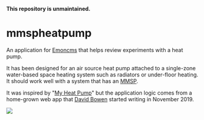 **This repository is unmaintained.**

# mmspheatpump

An application for [Emoncms](https://github.com/emoncms/emoncms) that helps review experiments with a heat pump.

It has been designed for an air source heat pump attached to a single-zone water-based space heating system such as radiators or under-floor heating. It should work well with a system that has an [MMSP](https://www.ofgem.gov.uk/key-term-explained/metering-and-monitoring-service-package-mmsp).

It was inspired by "[My Heat Pump](https://github.com/emoncms/app/tree/master/apps/OpenEnergyMonitor/myheatpump)" but the application logic comes from a home-grown web app that [David Bowen](mailto:david@myforest.com) started writing in November 2019.

![](images/mmspheatpump.gif)
